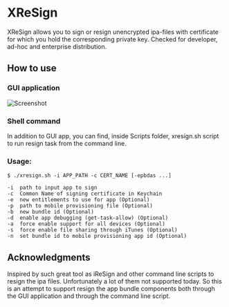# XReSign

XReSign allows you to sign or resign unencrypted ipa-files with certificate for which you hold the corresponding private key. Checked for developer, ad-hoc and enterprise distribution.

## How to use

### GUI application

![Screenshot](https://github.com/xndrs/XreSign/blob/master/screenshot/screenshot.png)

### Shell command

In addition to GUI app, you can find, inside Scripts folder, xresign.sh script to run resign task from the command line.

### Usage:

```
$ ./xresign.sh -i APP_PATH -c CERT_NAME [-epbdas ...]

-i  path to input app to sign
-c  Common Name of signing certificate in Keychain
-e  new entitlements to use for app (Optional)
-p  path to mobile provisioning file (Optional)
-b  new bundle id (Optional)
-d  enable app debugging (get-task-allow) (Optional)
-a  force enable support for all devices (Optional)
-s  force enable file sharing through iTunes (Optional)
-n  set bundle id to mobile provisioning app id (Optional)
```

## Acknowledgments

Inspired by such great tool as iReSign and other command line scripts to resign the ipa files. Unfortunately a lot of them not supported today. So this is an attempt to support resign the app bundle components both through the GUI application and through the command line script.
